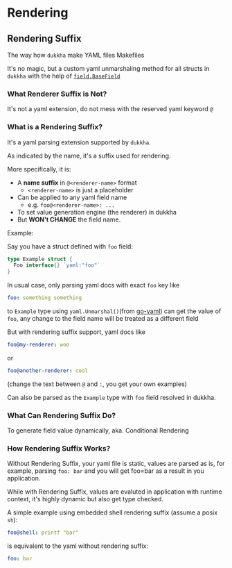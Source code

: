 # Rendering

## Rendering Suffix

The way how `dukkha` make YAML files Makefiles

It's no magic, but a custom yaml unmarshaling method for all structs in `dukkha` with the help of [`field.BaseField`](https://pkg.go.dev/arhat.dev/dukkha/pkg/field#BaseField)

### What Renderer Suffix is Not?

It's not a yaml extension, do not mess with the reserved yaml keyword `@`

### What is a Rendering Suffix?

It's a yaml parsing extension supported by `dukkha`.

As indicated by the name, it's a suffix used for rendering.

More specifically, it is:

- A __name suffix__ in `@<renderer-name>` format
  - `<renderer-name>` is just a placeholder
- Can be applied to any yaml field name
  - e.g. `foo@<renderer-name>: ...`
- To set value generation engine (the renderer) in dukkha
- But __WON't CHANGE__ the field name.

Example:

Say you have a struct defined with `foo` field:

```go
type Example struct {
  Foo interface{} `yaml:"foo"`
}
```

In usual case, only parsing yaml docs with exact `foo` key like

```yaml
foo: something something
```

to `Example` type using `yaml.Unmarshal()`(from [go-yaml](https://github.com/go-yaml/yaml)) can get the value of `foo`, any change to the field name will be treated as a different field

But with rendering suffix support, yaml docs like

```yaml
foo@my-renderer: woo
```

or

```yaml
foo@another-renderer: cool
```

(change the text between `@` and `:`, you get your own examples)

Can also be parsed as the `Example` type with `foo` field resolved in dukkha.

### What Can Rendering Suffix Do?

To generate field value dynamically, aka. Conditional Rendering

### How Rendering Suffix Works?

Without Rendering Suffix, your yaml file is static, values are parsed as is, for example, parsing `foo: bar` and you will get foo=bar as a result in you application.

While with Rendering Suffix, values are evaluted in application with runtime context, it's highly dynamic but also get type checked.

A simple example using embedded shell rendering suffix (assume a posix `sh`):

```yaml
foo@shell: printf "bar"
```

is equivalent to the yaml without rendering suffix:

```yaml
foo: bar
```
